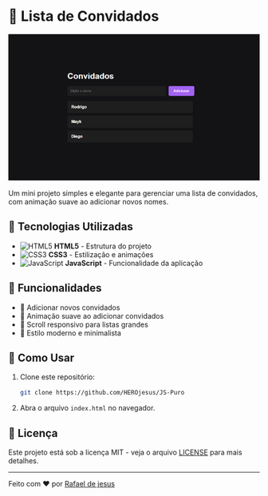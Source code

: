# 🎉 Lista de Convidados

![Demonstração do Projeto](./assets/Projeto.png)

Um mini projeto simples e elegante para gerenciar uma lista de convidados, com animação suave ao adicionar novos nomes.

## 🚀 Tecnologias Utilizadas

- ![HTML5](https://img.shields.io/badge/HTML5-%23E34F26.svg?style=for-the-badge&logo=html5&logoColor=white) **HTML5** - Estrutura do projeto
- ![CSS3](https://img.shields.io/badge/CSS3-%231572B6.svg?style=for-the-badge&logo=css3&logoColor=white) **CSS3** - Estilização e animações
- ![JavaScript](https://img.shields.io/badge/JavaScript-%23F7DF1E.svg?style=for-the-badge&logo=javascript&logoColor=black) **JavaScript** - Funcionalidade da aplicação

## 📌 Funcionalidades

- 📝 Adicionar novos convidados
- 💨 Animação suave ao adicionar convidados
- 📜 Scroll responsivo para listas grandes
- 🎨 Estilo moderno e minimalista


## 🔧 Como Usar

1. Clone este repositório:
   ```sh
   git clone https://github.com/HEROjesus/JS-Puro
   ```
2. Abra o arquivo `index.html` no navegador.

## 📄 Licença

Este projeto está sob a licença MIT - veja o arquivo [LICENSE](LICENSE) para mais detalhes.

---

Feito com ❤️ por [Rafael de jesus](https://github.com/HEROjesus)

